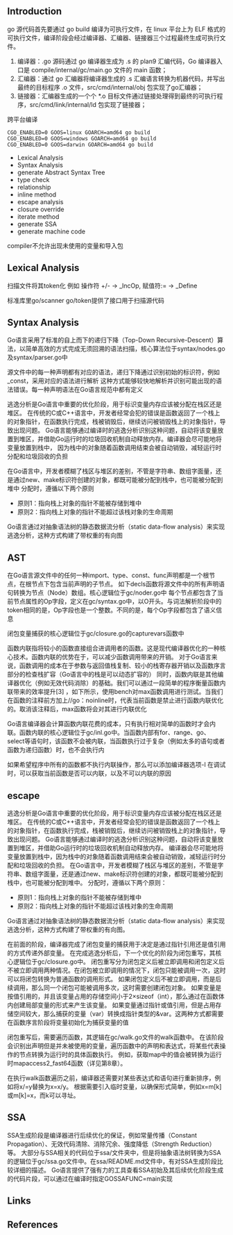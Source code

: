 ## Introduction



go 源代码首先要通过 go build 编译为可执行文件，在 linux 平台上为 ELF 格式的可执行文件，编译阶段会经过编译器、汇编器、链接器三个过程最终生成可执行文件。

1. 编译器：.go 源码通过 go 编译器生成为 .s 的 plan9 汇编代码，Go 编译器入口是 compile/internal/gc/main.go 文件的 main 函数；
2. 汇编器：通过 go 汇编器将编译器生成的 .s 汇编语言转换为机器代码，并写出最终的目标程序 .o 文件，src/cmd/internal/obj 包实现了go汇编器；
3. 链接器：汇编器生成的一个个 *.o 目标文件通过链接处理得到最终的可执行程序，src/cmd/link/internal/ld 包实现了链接器；



跨平台编译

```shell
CGO_ENABLED=0 GOOS=linux GOARCH=amd64 go build
CGO_ENABLED=0 GOOS=windows GOARCH=amd64 go build
CGO_ENABLED=0 GOOS=darwin GOARCH=amd64 go build
```





- Lexical Analysis
- Syntax Analysis
- generate Abstract Syntax Tree
- type check
- relationship
- inline method
- escape analysis
- closure override
- iterate method
- generate SSA
- generate machine code



compiler不允许出现未使用的变量和导入包

## Lexical Analysis

扫描文件将其token化 例如 操作符 +/- -> _IncOp, 赋值符:= -> _Define

标准库里go/scanner go/token提供了接口用于扫描源代码

## Syntax Analysis

Go语言采用了标准的自上而下的递归下降（Top-Down Recursive-Descent）算法，以简单高效的方式完成无须回溯的语法扫描，核心算法位于syntax/nodes.go及syntax/parser.go中

源文件中的每一种声明都有对应的语法，递归下降通过识别初始的标识符，例如_const，采用对应的语法进行解析
这种方式能够较快地解析并识别可能出现的语法错误。每一种声明语法在Go语言规范中都有定义



逃逸分析是Go语言中重要的优化阶段，用于标识变量内存应该被分配在栈区还是堆区。
在传统的C或C++语言中，开发者经常会犯的错误是函数返回了一个栈上的对象指针，在函数执行完成，栈被销毁后，继续访问被销毁栈上的对象指针，导致出现问题。
Go语言能够通过编译时的逃逸分析识别这种问题，自动将该变量放置到堆区，并借助Go运行时的垃圾回收机制自动释放内存。编译器会尽可能地将变量放置到栈中，
因为栈中的对象随着函数调用结束会被自动销毁，减轻运行时分配和垃圾回收的负担

在Go语言中，开发者模糊了栈区与堆区的差别，不管是字符串、数组字面量，还是通过new、make标识符创建的对象，都既可能被分配到栈中，也可能被分配到堆中
分配时，遵循以下两个原则
- 原则1：指向栈上对象的指针不能被存储到堆中
- 原则2：指向栈上对象的指针不能超过该栈对象的生命周期

Go语言通过对抽象语法树的静态数据流分析（static data-flow analysis）来实现逃逸分析，这种方式构建了带权重的有向图


## AST

在Go语言源文件中的任何一种import、type、const、func声明都是一个根节点，在根节点下包含当前声明的子节点。
如下decls函数将源文件中的所有声明语句转换为节点（Node）数组。核心逻辑位于gc/noder.go中
每个节点都包含了当前节点属性的Op字段，定义在gc/syntax.go中，以O开头。与词法解析阶段中的token相同的是，Op字段也是一个整数。不同的是，每个Op字段都包含了语义信息



闭包变量捕获的核心逻辑位于gc/closure.go的capturevars函数中 


函数内联指将较小的函数直接组合进调用者的函数。这是现代编译器优化的一种核心技术。函数内联的优势在于，可以减少函数调用带来的开销。
对于Go语言来说，函数调用的成本在于参数与返回值栈复制、较小的栈寄存器开销以及函数序言部分的检查栈扩容（Go语言中的栈是可以动态扩容的）
同时，函数内联是其他编译器优化（例如无效代码消除）的基础。我们可以通过一段简单的程序衡量函数内联带来的效率提升[3]
，如下所示，使用bench对max函数调用进行测试。当我们在函数的注释前方加上//go：noinline时，代表当前函数是禁止进行函数内联优化的。取消该注释后，max函数将会对其进行内联优化

Go语言编译器会计算函数内联花费的成本，只有执行相对简单的函数时才会内联。函数内联的核心逻辑位于gc/inl.go中。当函数内部有for、range、go、select等语句时，该函数不会被内联，当函数执行过于复杂（例如太多的语句或者函数为递归函数）时，也不会执行内

如果希望程序中所有的函数都不执行内联操作，那么可以添加编译器选项-l 
在调试时，可以获取当前函数是否可以内联，以及不可以内联的原因 

## escape

逃逸分析是Go语言中重要的优化阶段，用于标识变量内存应该被分配在栈区还是堆区。
在传统的C或C++语言中，开发者经常会犯的错误是函数返回了一个栈上的对象指针，在函数执行完成，栈被销毁后，继续访问被销毁栈上的对象指针，导致出现问题。
Go语言能够通过编译时的逃逸分析识别这种问题，自动将该变量放置到堆区，并借助Go运行时的垃圾回收机制自动释放内存。
编译器会尽可能地将变量放置到栈中，因为栈中的对象随着函数调用结束会被自动销毁，减轻运行时分配和垃圾回收的负担。
在Go语言中，开发者模糊了栈区与堆区的差别，不管是字符串、数组字面量，还是通过new、make标识符创建的对象，都既可能被分配到栈中，也可能被分配到堆中。
分配时，遵循以下两个原则：
- 原则1：指向栈上对象的指针不能被存储到堆中
- 原则2：指向栈上对象的指针不能超过该栈对象的生命周期

Go语言通过对抽象语法树的静态数据流分析（static data-flow analysis）来实现逃逸分析，这种方式构建了带权重的有向图。 



在前面的阶段，编译器完成了闭包变量的捕获用于决定是通过指针引用还是值引用的方式传递外部变量。
在完成逃逸分析后，下一个优化的阶段为闭包重写，其核心逻辑位于gc/closure.go中。
闭包重写分为闭包定义后被立即调用和闭包定义后不被立即调用两种情况。在闭包被立即调用的情况下，闭包只能被调用一次，这时可以将闭包转换为普通函数的调用形式。
如果闭包定义后不被立即调用，而是后续调用，那么同一个闭包可能被调用多次，这时需要创建闭包对象。
如果变量是按值引用的，并且该变量占用的存储空间小于2×sizeof（int），那么通过在函数体内创建局部变量的形式来产生该变量。
如果变量通过指针或值引用，但是占用存储空间较大，那么捕获的变量（var）转换成指针类型的&var。这两种方式都需要在函数序言阶段将变量初始化为捕获变量的值


闭包重写后，需要遍历函数，其逻辑在gc/walk.go文件的walk函数中。
在该阶段会识别出声明但是并未被使用的变量，遍历函数中的声明和表达式，将某些代表操作的节点转换为运行时的具体函数执行。
例如，获取map中的值会被转换为运行时mapaccess2_fast64函数（详见第8章）。



在执行walk函数遍历之前，编译器还需要对某些表达式和语句进行重新排序，例如将x/=y替换为x=x/y。
根据需要引入临时变量，以确保形式简单，例如x=m[k]或m[k]=x，而k可以寻址。



## SSA

SSA生成阶段是编译器进行后续优化的保证，例如常量传播（Constant Propagation）、无效代码清除、消除冗余、强度降低（Strength Reduction）等。
大部分与SSA相关的代码位于ssa/文件夹中，但是将抽象语法树转换为SSA的逻辑位于gc/ssa.go文件中。在ssa/README.md文件中，有对SSA生成阶段比较详细的描述。
Go语言提供了强有力的工具查看SSA初始及其后续优化阶段生成的代码片段，可以通过在编译时指定GOSSAFUNC=main实现



## Links


## References

